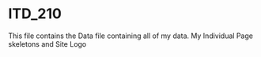 # ITD_210
This file contains the Data file containing all of my data.  My Individual Page skeletons and Site Logo
